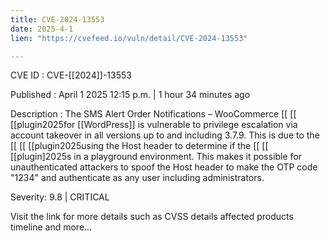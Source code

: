 ```yaml
---
title: CVE-2024-13553
date: 2025-4-1
lien: "https://cvefeed.io/vuln/detail/CVE-2024-13553"

---
```


CVE ID : CVE-[[2024]]-13553
 
Published :  April 1
2025
12:15 p.m. | 1 hour
34 minutes ago
 
Description : The SMS Alert Order Notifications – WooCommerce  [[ [[ [[plugin2025for  [[WordPress]] is vulnerable to privilege escalation via account takeover in all versions up to
and including
3.7.9. This is due to the  [[ [[ [[plugin2025using the Host header to determine if the  [[ [[ [[plugin]2025s in a playground environment. This makes it possible for unauthenticated attackers to spoof the Host header to make the OTP code "1234" and authenticate as any user
including administrators.
 
Severity: 9.8 | CRITICAL
 
Visit the link for more details
such as CVSS details
affected products
timeline
and more...
